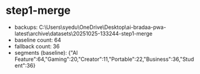 # step1-merge
- backups: C:\Users\syedu\OneDrive\Desktop\ai-bradaa-pwa-latest\archive\datasets\20251025-133244-step1-merge
- baseline count: 64
- fallback count: 36
- segments (baseline): {"AI Feature":64,"Gaming":20,"Creator":11,"Portable":22,"Business":36,"Student":36}
